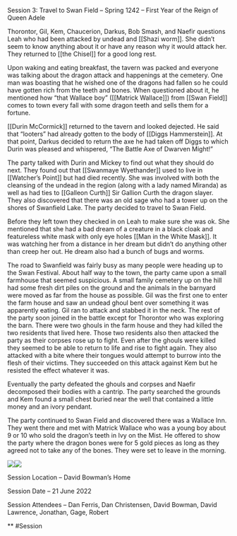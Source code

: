 Session 3: Travel to Swan Field – Spring 1242 – First Year of the Reign of Queen Adele 

Thorontor, Gil, Kem, Chaucerion, Darkus, Bob Smash, and Naefir questions Leah who had been attacked by undead and [[Shazi worm]]. She didn’t seem to know anything about it or have any reason why it would attack her. They returned to [[the Chisel]] for a good long rest.
  
Upon waking and eating breakfast, the tavern was packed and everyone was talking about the dragon attack and happenings at the cemetery. One man was boasting that he wished one of the dragons had fallen so he could have gotten rich from the teeth and bones. When questioned about it, he mentioned how “that Wallace boy” ([[Matrick Wallace]]) from [[Swan Field]] comes to town every fall with some dragon teeth and sells them for a fortune. 

[[Durin McCormick]] returned to the tavern and looked dejected. He said that “looters” had already gotten to the body of [[Diggs Hammerstein]]. At that point, Darkus decided to return the axe he had taken off Diggs to which Durin was pleased and whispered, “The Battle Axe of Dwarven Might!” 

The party talked with Durin and Mickey to find out what they should do next. They found out that [[Swanmaye Wyethander]] used to live in [[Watcher’s Point]] but had died recently. She was involved with both the cleansing of the undead in the region (along with a lady named Miranda) as well as had ties to [[Galleon Curth]] Sir Gallion Curth the dragon slayer. They also discovered that there was an old sage who had a tower up on the shores of Swanfield Lake. The party decided to travel to Swan Field.

Before they left town they checked in on Leah to make sure she was ok. She mentioned that she had a bad dream of a creature in a black cloak and featureless white mask with only eye holes [[Man in the White Mask]]. It was watching her from a distance in her dream but didn’t do anything other than creep her out. He dream also had a bunch of bugs and worms. 

The road to Swanfield was fairly busy as many people were heading up to the Swan Festival. About half way to the town, the party came upon a small farmhouse that seemed suspicious. A small family cemetery up on the hill had some fresh dirt piles on the ground and the animals in the barnyard were moved as far from the house as possible. Gil was the first one to enter the farm house and saw an undead ghoul bent over something it was apparently eating. Gil ran to attack and stabbed it in the neck. The rest of the party soon joined in the battle except for Thorontor who was exploring the barn. There were two ghouls in the farm house and they had killed the two residents that lived here. Those two residents also then attacked the party as their corpses rose up to fight. Even after the ghouls were killed they seemed to be able to return to life and rise to fight again. They also attacked with a bite where their tongues would attempt to burrow into the flesh of their victims. They succeeded on this attack against Kem but he resisted the effect whatever it was.

Eventually the party defeated the ghouls and corpses and Naefir decomposed their bodies with a cantrip. The party searched the grounds and Kem found a small chest buried near the well that contained a little money and an ivory pendant.

The party continued to Swan Field and discovered there was a Wallace Inn. They went there and met with Matrick Wallace who was a young boy about 9 or 10 who sold the dragon’s teeth in Ivy on the Mist. He offered to show the party where the dragon bones were for 5 gold pieces as long as they agreed not to take any of the bones. They were set to leave in the morning.

  
  

![](https://lh6.googleusercontent.com/oITXr-U6pF-EScBTPMOhE5N46qpOV86yNJFfog9hA1sNIxsztC6W62UGYt4Xna4RzM4lu8i7KR7HhbkDrgA9qTaN3KqJi7LCHAzdpC2nZI1PWKc3gid6SMq0ozG-VixwdeIZbqJRFiRN8TF5peSr3RHa5_Y2Y00gOwyOrnp_jYNzITrY2J-pJrnh)![](https://lh4.googleusercontent.com/jHPXD3Z24BGw4Wbg_QtZl74eQvywzikW2UOEN5UIydwWW3Cmbsb5izez_N2CoiYuF4Y_uVGLiIoxsYqQ5qW71YvWDM0NtL6yO2ylhVh8b5dYdAqNqbYSULwocVCz4AYGkf_n5d-AiYNNH4mJ1XC-c6T9KLL_1FUI3tXA7HRh4iI0D9wgDNEtG8kF)

  

Session Location – David Bowman’s Home

Session Date – 21 June 2022

Session Attendees – Dan Ferris, Dan Christensen, David Bowman, David Lawrence, Jonathan, Gage, Robert

  
**
#Session